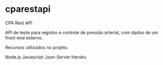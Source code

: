 # cparestapi
CPA Rest API

API de teste para registro e controle de pressão arterial, com dados de um front-end externo.

Recursos utilizados no projeto.

Node.js
Javascript
Json-Server
Heroku
